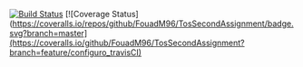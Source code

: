 [![Build Status](https://travis-ci.org/FouadM96/TosSecondAssignment.svg?branch=master)](https://travis-ci.org/FouadM96/TosSecondAssignment)
[![Coverage Status](https://coveralls.io/repos/github/FouadM96/TosSecondAssignment/badge.svg?branch=master](https://coveralls.io/github/FouadM96/TosSecondAssignment?branch=feature/configuro_travisCI)
